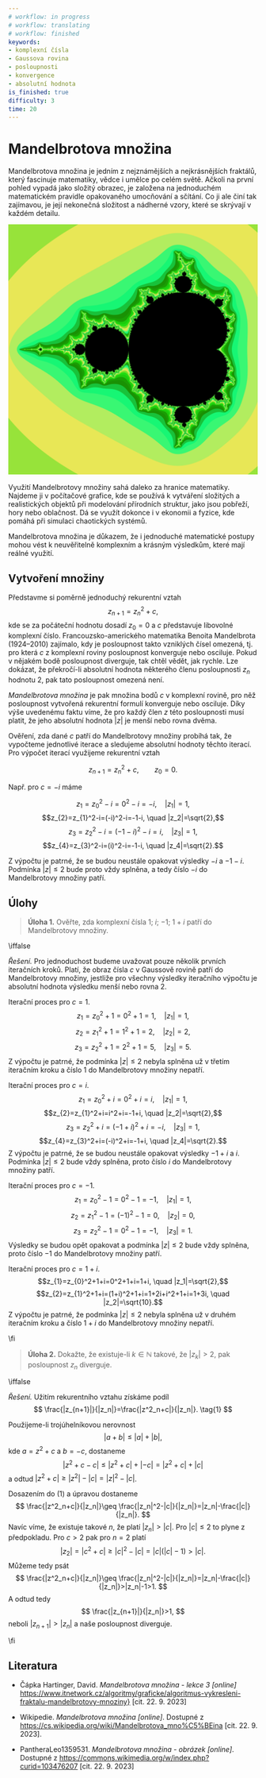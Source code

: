 ```yaml
---
# workflow: in progress
# workflow: translating
# workflow: finished
keywords:
- komplexní čísla
- Gaussova rovina
- posloupnosti
- konvergence
- absolutní hodnota
is_finished: true
difficulty: 3
time: 20
---
```


# Mandelbrotova množina

Mandelbrotova množina je jedním z nejznámějších a 
nejkrásnějších fraktálů, který fascinuje matematiky, 
vědce i umělce po celém světě. Ačkoli na první pohled 
vypadá jako složitý obrazec, je založena na 
jednoduchém matematickém pravidle opakovaného 
umocňování a sčítání. Co ji ale činí tak zajímavou, je 
její nekonečná složitost a nádherné vzory, které se 
skrývají v každém detailu.

![Mandelbrotova množina; barva bodů v jejím okolí odpovídá pořadí členu posloupnosti, u něhož je poprvé zjištěno, že tato posloupnost jde do nekonečna.](Mandelbrot.png)

Využití Mandelbrotovy množiny sahá daleko za hranice 
matematiky. Najdeme ji v počítačové grafice, kde se 
používá k vytváření složitých a realistických objektů
při modelování přírodních struktur, jako jsou pobřeží, hory 
nebo oblačnost. Dá se využít dokonce i v ekonomii a fyzice, kde 
pomáhá při simulaci chaotických systémů.

Mandelbrotova množina je důkazem, že i jednoduché 
matematické postupy mohou vést k neuvěřitelně 
komplexním a krásným výsledkům, které mají reálné 
využití.

## Vytvoření množiny

Představme si poměrně jednoduchý rekurentní vztah
$$
z_{n+1}=z_{n}^2+c,
$$ 
kde se za počáteční hodnotu dosadí $z_0=0$ a $c$ představuje libovolné 
komplexní číslo. Francouzsko-amerického matematika Benoita Mandelbrota (1924–2010) 
zajímalo, kdy je posloupnost takto vzniklých čísel omezená, tj. pro která $c$ 
z komplexní roviny posloupnost konverguje nebo osciluje. Pokud v nějakém bodě 
posloupnost diverguje, tak chtěl vědět, jak rychle. Lze dokázat, že 
překročí-li absolutní hodnota některého členu posloupnosti $z_{n}$ hodnotu 2, 
pak tato posloupnost omezená není. 

*Mandelbrotova množina* je pak množina bodů $c$ v komplexní rovině, pro něž posloupnost vytvořená rekurentní formulí konverguje nebo osciluje. Díky výše uvedenému faktu víme, že pro každý člen $z$ této posloupnosti musí platit, že jeho absolutní hodnota $|z|$ je menší nebo rovna dvěma. 

Ověření, zda dané $c$ patří do Mandelbrotovy množiny probíhá tak, že vypočteme jednotlivé iterace a sledujeme absolutní hodnoty těchto iterací. Pro výpočet iterací využijeme rekurentní vztah

$$
z_{n+1}=z_{n}^2+c,\qquad z_0=0.
$$

Např. pro $c=-i$ máme

$$z_{1}=z_{0}^2-i=0^2-i=-i, \quad |z_1|=1,$$
$$z_{2}=z_{1}^2-i=(-i)^2-i=-1-i, \quad |z_2|=\sqrt{2},$$
$$z_{3}=z_{2}^2-i=(-1-i)^2-i=i, \quad |z_3|=1,$$
$$z_{4}=z_{3}^2-i=(i)^2-i=-1-i, \quad |z_4|=\sqrt{2}.$$

Z výpočtu je patrné, že se budou neustále opakovat výsledky $-i$ a $-1-i$. 
Podmínka $|z|\leq2$ bude proto vždy splněna, a tedy číslo $-i$ do Mandelbrotovy 
množiny patří.

## Úlohy

> **Úloha 1.** Ověřte, zda komplexní čísla $1$; $i$; $-1$; $1+i$ patří do Mandelbrotovy množiny.

\iffalse

*Řešení.* Pro jednoduchost budeme uvažovat pouze několik prvních iteračních 
kroků. Platí, že obraz čísla $c$ v Gaussově rovině patří do Mandelbrotovy 
množiny, jestliže pro všechny výsledky iteračního výpočtu je absolutní 
hodnota výsledku menší nebo rovna $2$.

Iterační proces pro $c=1$.
$$z_{1}=z_{0}^2+1=0^2+1=1, \quad |z_1|=1,$$
$$z_{2}=z_{1}^2+1=1^2+1=2, \quad |z_2|=2,$$
$$z_{3}=z_{2}^2+1=2^2+1=5, \quad |z_3|=5.$$
Z výpočtu je patrné, že podmínka $|z|\leq2$ nebyla splněna už v třetím 
iteračním kroku a číslo $1$ do Mandelbrotovy množiny nepatří.

Iterační proces pro $c=i$.
$$z_{1}=z_{0}^2+i=0^2+i=i, \quad |z_1|=1,$$
$$z_{2}=z_{1}^2+i=i^2+i=-1+i, \quad |z_2|=\sqrt{2},$$
$$z_{3}=z_{2}^2+i=(-1+i)^2+i=-i, \quad |z_3|=1,$$
$$z_{4}=z_{3}^2+i=(-i)^2+i=-1+i, \quad |z_4|=\sqrt{2}.$$
Z výpočtu je patrné, že se budou neustále opakovat výsledky $-1+i$ a $i$. 
Podmínka $|z|\leq2$ bude vždy splněna, proto číslo $i$ do Mandelbrotovy 
množiny patří.

Iterační proces pro $c=-1$.
$$z_{1}=z_{0}^2-1=0^2-1=-1, \quad |z_1|=1,$$
$$z_{2}=z_{1}^2-1=(-1)^2-1=0, \quad |z_2|=0,$$
$$z_{3}=z_{2}^2-1=0^2-1=-1, \quad |z_3|=1.$$
Výsledky se budou opět opakovat a podmínka $|z|\leq2$ bude vždy splněna, 
proto číslo $-1$ do Mandelbrotovy množiny patří.

Iterační proces pro $c=1+i$.
$$z_{1}=z_{0}^2+1+i=0^2+1+i=1+i, \quad |z_1|=\sqrt{2},$$
$$z_{2}=z_{1}^2+1+i=(1+i)^2+1+i=1+2i+i^2+1+i=1+3i, \quad |z_2|=\sqrt{10}.$$
Z výpočtu je patrné, že podmínka $|z|\leq2$ nebyla splněna už v druhém 
iteračním kroku a číslo $1+i$ do Mandelbrotovy množiny nepatří.

\fi

> **Úloha 2.** Dokažte, že existuje-li $k\in \mathbb{N}$ takové, že $|z_k|>2$, pak posloupnost $z_n$ diverguje.

\iffalse

*Řešení.* Užitím rekurentního vztahu získáme podíl
$$
\frac{|z_{n+1}|}{|z_n|}=\frac{|z^2_n+c|}{|z_n|}. 
\tag{1}
$$

Použijeme-li trojúhelníkovou nerovnost
$$
|a+b|\leq|a|+|b|,
$$ 
kde $a=z^2+c$ a $b=-c$, dostaneme
$$
|z^2+c-c|\leq|z^2+c|+|-c|=|z^2+c|+|c|
$$
a odtud $|z^2+c|\geq|z^2|-|c|=|z|^2-|c|$.

Dosazením do $(1)$ a úpravou dostaneme
$$
\frac{|z^2_n+c|}{|z_n|}\geq \frac{|z_n|^2-|c|}{|z_n|}=|z_n|-\frac{|c|}{|z_n|}.
$$
Navíc víme, že existuje takové $n$, že platí $|z_n|>|c|$. Pro $|c|\leq2$ to plyne z předpokladu. Pro $c>2$ pak pro $n=2$ platí 
$$
|z_2|=|c^2+c|\geq|c|^2-|c|=|c|(|c|-1)>|c|.
$$
Můžeme tedy psát
$$
\frac{|z^2_n+c|}{|z_n|}\geq \frac{|z_n|^2-|c|}{|z_n|}=|z_n|-\frac{|c|}{|z_n|}>|z_n|-1>1.
$$
A odtud tedy
$$
\frac{|z_{n+1}|}{|z_n|}>1,
$$
neboli $|z_{n+1}|>|z_n|$ a naše posloupnost diverguje.

\fi

## Literatura 

*  Čápka Hartinger, David. *Mandelbrotova množina - lekce 3 [online]* https://www.itnetwork.cz/algoritmy/graficke/algoritmus-vykresleni-fraktalu-mandelbrotovy-mnoziny} [cit. 22. 9. 2023]

* Wikipedie. *Mandelbrotova množina [online]*. Dostupné z https://cs.wikipedia.org/wiki/Mandelbrotova_mno%C5%BEina [cit. 22. 9. 2023].

* PantheraLeo1359531. *Mandelbrotova množina - obrázek [online]*. Dostupné z https://commons.wikimedia.org/w/index.php?curid=103476207 [cit. 22. 9. 2023]
